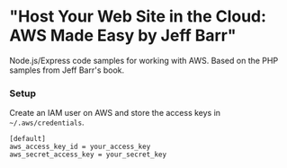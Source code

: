 # "Host Your Web Site in the Cloud: AWS Made Easy by Jeff Barr"

Node.js/Express code samples for working with AWS. Based on the PHP samples from Jeff Barr's book.


### Setup

Create an IAM user on AWS and store the access keys in `~/.aws/credentials`.

```
[default]
aws_access_key_id = your_access_key
aws_secret_access_key = your_secret_key
```
